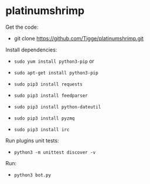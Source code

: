 platinumshrimp
=================================================

Get the code:

 - git clone https://github.com/Tigge/platinumshrimp.git

Install dependencies:

 -  `sudo yum install python3-pip`
  or
 - `sudo apt-get install python3-pip`

 - `sudo pip3 install requests`
 - `sudo pip3 install feedparser`
 - `sudo pip3 install python-dateutil`
 - `sudo pip3 install pyzmq`
 - `sudo pip3 install irc`

Run plugins unit tests:

 - `python3 -m unittest discover -v`

Run:

 - `python3 bot.py`
